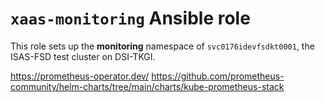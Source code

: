 # `xaas-monitoring` Ansible role

This role sets up the **monitoring** namespace of `svc0176idevfsdkt0001`, the
ISAS-FSD test cluster on DSI-TKGI.

https://prometheus-operator.dev/
https://github.com/prometheus-community/helm-charts/tree/main/charts/kube-prometheus-stack
